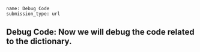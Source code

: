 ﻿```ngMeta 
name: Debug Code 
submission_type: url 
```
 ## Debug Code: Now we will debug the code related to the dictionary.
